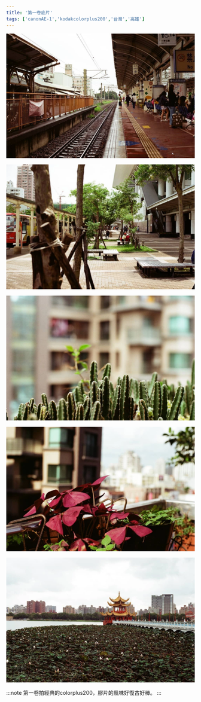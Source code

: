 ```yaml
---
title: '第一卷底片'
tags: ['canonAE-1','kodakcolorplus200','台灣','高雄']
---
```

![img](./img/instagram_output/201905/001.webp)

![img](./img/instagram_output/201905/005.webp)

![img](./img/instagram_output/201905/002.webp)

![img](./img/instagram_output/201905/004.webp)

![img](./img/instagram_output/201905/006.webp)

:::note 
第一卷拍經典的colorplus200，膠片的風味好復古好棒。
:::